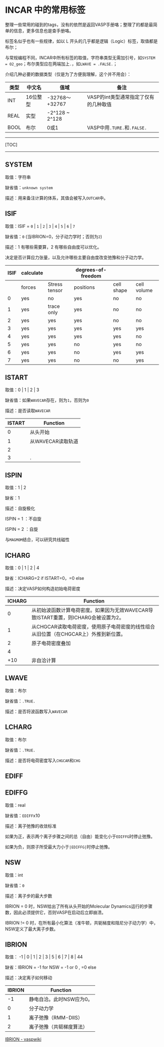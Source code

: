 # INCAR 中的常用标签

整理一些常用的碰到的tags，没有的依然是返回VASP手册咯；整理了的都是最简单的信息，更多信息也是查手册咯。

标签名似乎也有一些规律，如以 L 开头的几乎都是逻辑（Logic）标签，取值都是布尔；

与常规编程不同，INCAR中所有标签的取值，字符串类型无需加引号，如`SYSTEM = O2_geo`；布尔类型应在两端加上`.`，如`LWAVE = .FALSE.`；

介绍几种必要的数据类型（仅是为了方便我理解，这个并不用会）：

| 类型 | 中文名   | 值域           | 备注                                  |
| ---- | -------- | -------------- | ------------------------------------- |
| INT  | 16位整型 | -32768～+32767 | VASP的int类型通常指定了仅有的几种取值 |
| REAL | 实型     | -2^128 ~ 2^128 |                                       |
| BOOL | 布尔     | 0或1           | VASP中用`.TURE.`和`.FALSE.`           |

---

[TOC]

---

## SYSTEM

取值：字符串

缺省值：` unknown system `

描述：用来备注计算的体系，其值会被写入`OUTCAR`中。

## ISIF

取值：ISIF = `0` | `1` | `2` | `3` | `4` | `5` | `6` | `7`

缺省值：`0` (当IBRION=0，分子动力学时；否则为`2`)

描述：1 有哪些需要算，2 有哪些自由度可以优化。

决定是否计算应力张量，以及允许哪些主要自由度改变弛豫和分子动力学。

| ISIF | calculate |               | degrees-of-freedom |            |             |
| ---- | --------- | ------------- | ------------------ | ---------- | ----------- |
|      | forces    | Stress tensor | positions          | cell shape | cell volume |
| 0    | yes       | no            | yes                | no         | no          |
| 1    | yes       | trace only    | yes                | no         | no          |
| 2    | yes       | yes           | yes                | no         | no          |
| 3    | yes       | yes           | yes                | yes        | yes         |
| 4    | yes       | yes           | yes                | yes        | no          |
| 5    | yes       | yes           | no                 | yes        | no          |
| 6    | yes       | yes           | no                 | yes        | yes         |
| 7    | yes       | yes           | no                 | no         | yes         |

## ISTART

取值：0 | 1 | 2 | 3

缺省值：如果`WAVECAR`存在，则为`1`，否则为`0`

描述：是否读取`WAVECAR`

| ISTART | Function          |
| ------ | ----------------- |
| 0      | 从头开始          |
| 1      | 从WAVECAR读取轨道 |
| 2      |                   |
| 3      | .                 |



## ISPIN

取值：1 | 2

缺省：1

描述：自旋极化

ISPIN = 1 ：不自旋

ISPIN = 2 ：自旋

与`MAGMOM`结合，可以研究共线磁性

## ICHARG

取值：0 | 1 | 2 | 4

缺省：ICHARG=2 if ISTART=0，=0 else

描述：决定VASP如何构造初始电荷密度

| ICHARG | Function                                                     |
| ------ | ------------------------------------------------------------ |
| 0      | 从初始波函数计算电荷密度。如果因为无效WAVECAR导致ISTART重置，则ICHARG会被设置为2。 |
| 1      | 从CHGCAR读取电荷密度，使用原子电荷密度的线性组合从旧位置（在CHGCAR上）外推到新位置。 |
| 2      | 原子电荷密度叠加                                             |
| 4      |                                                              |
| +10    | 非自洽计算                                                   |



## LWAVE

取值：布尔

缺省值：`.TRUE.`

描述：是否将波函数写入`WAVECAR`

## LCHARG

取值：布尔

缺省值：`.TRUE.`

描述：是否将电荷密度写入`CHGCAR`和`CHG`

## EDIFF



## EDIFFG

取值：real

缺省值：`EDIFF`x10

描述：离子弛豫的收敛标准

如果为正，表示两个离子步骤之间的总（自由）能变化小于`EDIFFG`时停止弛豫。

如果为负，则原子所受最大力小于`|EDIFFG|`时停止弛豫。

## NSW

取值：int

缺省值：`0`

描述：离子步的最大步数

IBRION = 0 时，NSW给出了所有从头开始的Molecular Dynamics运行的步骤数，因此必须提供它，否则VASP在启动后立即崩溃。

IBRION != 0 时，在所有最小化算法（准牛顿，共轭梯度和阻尼分子动力学）中，NSW定义了最大离子步数。

## IBRION

取值： -1 | 0 | 1 | 2 | 3 | 5 | 6 | 7 | 8 | 44 

缺省：IBRION = -1 for NSW = -1 or 0 ,  =0 else

描述：决定离子如何移动

| IBRION | Function                 |
| ------ | ------------------------ |
| -1     | 静电自洽。此时NSW应为0。 |
| 0      | 分子动力学               |
| 1      | 离子弛豫（RMM-DIIS）     |
| 2      | 离子弛豫（共轭梯度算法） |

[IBRION - vaspwiki](https://www.vasp.at/wiki/wiki/index.php/IBRION)